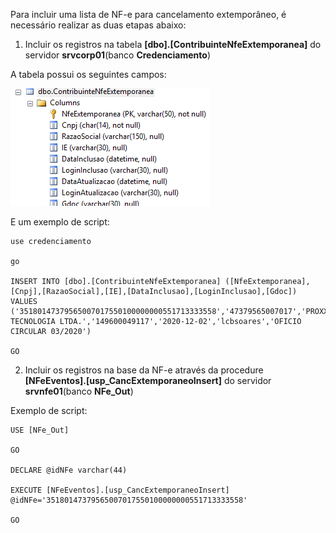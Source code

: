Para incluir uma lista de NF-e para cancelamento extemporâneo, é necessário realizar as duas etapas abaixo:

1. Incluir os registros na tabela **[dbo].[ContribuinteNfeExtemporanea]** do servidor **srvcorp01**(banco **Credenciamento**)



A tabela possui os seguintes campos:

![tabela.png](/.attachments/tabela-e09aa8ce-4666-44d8-ad76-35dbeae7d115.png)


E um exemplo de script:


```
use credenciamento

go

INSERT INTO [dbo].[ContribuinteNfeExtemporanea] ([NfeExtemporanea],[Cnpj],[RazaoSocial],[IE],[DataInclusao],[LoginInclusao],[Gdoc]) VALUES ('35180147379565007017550100000000551713333558','47379565007017','PROXXI TECNOLOGIA LTDA.','149600049117','2020-12-02','lcbsoares','OFICIO CIRCULAR 03/2020')

GO
```


 

2. Incluir os registros na base da NF-e através da procedure **[NFeEventos].[usp_CancExtemporaneoInsert]** do servidor **srvnfe01**(banco **NFe_Out**)

 

Exemplo de script:


```
USE [NFe_Out]

GO

DECLARE @idNFe varchar(44)

EXECUTE [NFeEventos].[usp_CancExtemporaneoInsert] @idNFe='35180147379565007017550100000000551713333558'

GO
```


